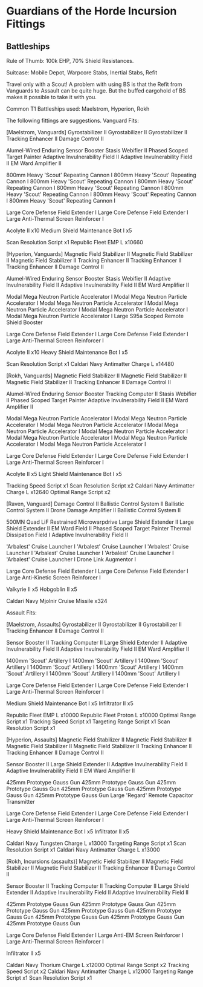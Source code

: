 # Guardians of the Horde Incursion Fittings

## Battleships
Rule of Thumb: 100k EHP,  70% Shield Resistances.

Suitcase: Mobile Depot, Warpcore Stabs, Inertial Stabs, Refit

Travel only with a Scout!
A problem with using BS is that the Refit from Vanguards to Assault can be quite huge. But the buffed cargohold of BS makes it possible to take it with you.

Common T1 Battleships used: Maelstrom, Hyperion, Rokh

The following fittings are suggestions.
Vanguard Fits:

[Maelstrom, Vanguards]
Gyrostabilizer II
Gyrostabilizer II
Gyrostabilizer II
Tracking Enhancer II
Damage Control II

Alumel-Wired Enduring Sensor Booster
Stasis Webifier II
Phased Scoped Target Painter
Adaptive Invulnerability Field II
Adaptive Invulnerability Field II
EM Ward Amplifier II

800mm Heavy 'Scout' Repeating Cannon I
800mm Heavy 'Scout' Repeating Cannon I
800mm Heavy 'Scout' Repeating Cannon I
800mm Heavy 'Scout' Repeating Cannon I
800mm Heavy 'Scout' Repeating Cannon I
800mm Heavy 'Scout' Repeating Cannon I
800mm Heavy 'Scout' Repeating Cannon I
800mm Heavy 'Scout' Repeating Cannon I

Large Core Defense Field Extender I
Large Core Defense Field Extender I
Large Anti-Thermal Screen Reinforcer I



Acolyte II x10
Medium Shield Maintenance Bot I x5

Scan Resolution Script x1
Republic Fleet EMP L x10660

[Hyperion, Vanguards]
Magnetic Field Stabilizer II
Magnetic Field Stabilizer II
Magnetic Field Stabilizer II
Tracking Enhancer II
Tracking Enhancer II
Tracking Enhancer II
Damage Control II

Alumel-Wired Enduring Sensor Booster
Stasis Webifier II
Adaptive Invulnerability Field II
Adaptive Invulnerability Field II
EM Ward Amplifier II

Modal Mega Neutron Particle Accelerator I
Modal Mega Neutron Particle Accelerator I
Modal Mega Neutron Particle Accelerator I
Modal Mega Neutron Particle Accelerator I
Modal Mega Neutron Particle Accelerator I
Modal Mega Neutron Particle Accelerator I
Large S95a Scoped Remote Shield Booster

Large Core Defense Field Extender I
Large Core Defense Field Extender I
Large Anti-Thermal Screen Reinforcer I



Acolyte II x10
Heavy Shield Maintenance Bot I x5

Scan Resolution Script x1
Caldari Navy Antimatter Charge L x14480


[Rokh, Vanguards]
Magnetic Field Stabilizer II
Magnetic Field Stabilizer II
Magnetic Field Stabilizer II
Tracking Enhancer II
Damage Control II

Alumel-Wired Enduring Sensor Booster
Tracking Computer II
Stasis Webifier II
Phased Scoped Target Painter
Adaptive Invulnerability Field II
EM Ward Amplifier II

Modal Mega Neutron Particle Accelerator I
Modal Mega Neutron Particle Accelerator I
Modal Mega Neutron Particle Accelerator I
Modal Mega Neutron Particle Accelerator I
Modal Mega Neutron Particle Accelerator I
Modal Mega Neutron Particle Accelerator I
Modal Mega Neutron Particle Accelerator I
Modal Mega Neutron Particle Accelerator I

Large Core Defense Field Extender I
Large Core Defense Field Extender I
Large Anti-Thermal Screen Reinforcer I



Acolyte II x5
Light Shield Maintenance Bot I x5

Tracking Speed Script x1
Scan Resolution Script x2
Caldari Navy Antimatter Charge L x12640
Optimal Range Script x2

[Raven, Vanguard]
Damage Control II
Ballistic Control System II
Ballistic Control System II
Drone Damage Amplifier II
Ballistic Control System II

500MN Quad LiF Restrained Microwarpdrive
Large Shield Extender II
Large Shield Extender II
EM Ward Field II
Phased Scoped Target Painter
Thermal Dissipation Field I
Adaptive Invulnerability Field II

'Arbalest' Cruise Launcher I
'Arbalest' Cruise Launcher I
'Arbalest' Cruise Launcher I
'Arbalest' Cruise Launcher I
'Arbalest' Cruise Launcher I
'Arbalest' Cruise Launcher I
Drone Link Augmentor I

Large Core Defense Field Extender I
Large Core Defense Field Extender I
Large Anti-Kinetic Screen Reinforcer I



Valkyrie II x5
Hobgoblin II x5

Caldari Navy Mjolnir Cruise Missile x324


Assault Fits:

[Maelstrom, Assaults]
Gyrostabilizer II
Gyrostabilizer II
Gyrostabilizer II
Tracking Enhancer II
Damage Control II

Sensor Booster II
Tracking Computer II
Large Shield Extender II
Adaptive Invulnerability Field II
Adaptive Invulnerability Field II
EM Ward Amplifier II

1400mm 'Scout' Artillery I
1400mm 'Scout' Artillery I
1400mm 'Scout' Artillery I
1400mm 'Scout' Artillery I
1400mm 'Scout' Artillery I
1400mm 'Scout' Artillery I
1400mm 'Scout' Artillery I
1400mm 'Scout' Artillery I

Large Core Defense Field Extender I
Large Core Defense Field Extender I
Large Anti-Thermal Screen Reinforcer I



Medium Shield Maintenance Bot I x5
Infiltrator II x5

Republic Fleet EMP L x10000
Republic Fleet Proton L x10000
Optimal Range Script x1
Tracking Speed Script x1
Targeting Range Script x1
Scan Resolution Script x1


[Hyperion, Assaults]
Magnetic Field Stabilizer II
Magnetic Field Stabilizer II
Magnetic Field Stabilizer II
Magnetic Field Stabilizer II
Tracking Enhancer II
Tracking Enhancer II
Damage Control II

Sensor Booster II
Large Shield Extender II
Adaptive Invulnerability Field II
Adaptive Invulnerability Field II
EM Ward Amplifier II

425mm Prototype Gauss Gun
425mm Prototype Gauss Gun
425mm Prototype Gauss Gun
425mm Prototype Gauss Gun
425mm Prototype Gauss Gun
425mm Prototype Gauss Gun
Large 'Regard' Remote Capacitor Transmitter

Large Core Defense Field Extender I
Large Core Defense Field Extender I
Large Anti-Thermal Screen Reinforcer I



Heavy Shield Maintenance Bot I x5
Infiltrator II x5

Caldari Navy Tungsten Charge L x13000
Targeting Range Script x1
Scan Resolution Script x1
Caldari Navy Antimatter Charge L x13000


[Rokh, Incursions (assaults)]
Magnetic Field Stabilizer II
Magnetic Field Stabilizer II
Magnetic Field Stabilizer II
Tracking Enhancer II
Damage Control II

Sensor Booster II
Tracking Computer II
Tracking Computer II
Large Shield Extender II
Adaptive Invulnerability Field II
Adaptive Invulnerability Field II

425mm Prototype Gauss Gun
425mm Prototype Gauss Gun
425mm Prototype Gauss Gun
425mm Prototype Gauss Gun
425mm Prototype Gauss Gun
425mm Prototype Gauss Gun
425mm Prototype Gauss Gun
425mm Prototype Gauss Gun

Large Core Defense Field Extender I
Large Anti-EM Screen Reinforcer I
Large Anti-Thermal Screen Reinforcer I



Infiltrator II x5

Caldari Navy Thorium Charge L x12000
Optimal Range Script x2
Tracking Speed Script x2
Caldari Navy Antimatter Charge L x12000
Targeting Range Script x1
Scan Resolution Script x1

